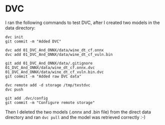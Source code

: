 # DVC

I ran the following commands to test DVC, after I created two models in the data directory:


    dvc init
    git commit -m "Added DVC" 
    
    dvc add 01_DVC_And_ONNX/data/wine_dt_cf.onnx
    dvc add 01_DVC_And_ONNX/data/wine_dt_cf_vuln.bin

    git add 01_DVC_And_ONNX/data/.gitignore 01_DVC_And_ONNX/data/wine_dt_cf.onnx.dvc 01_DVC_And_ONNX/data/wine_dt_cf_vuln.bin.dvc
    git commit -m "Added raw DVC data"

    dvc remote add -d storage /tmp/testdvc
    dvc push
    
    git add .dvc/config
    git commit -m "Configure remote storage"


Then I deleted the two models (.onnx and .bin file) from the direct data directory and ran `dvc pull` and the model was retrieved correctly :-)


    